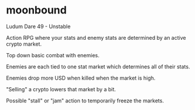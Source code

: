 # moonbound
Ludum Dare 49 - Unstable

Action RPG where your stats and enemy stats are determined by an active crypto market.

Top down basic combat with enemies.

Enemies are each tied to one stat market which determines all of their stats.

Enemies drop more USD when killed when the market is high.

"Selling" a crypto lowers that market by a bit.

Possible "stall" or "jam" action to temporarily freeze the markets.

